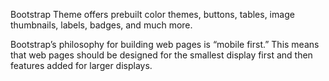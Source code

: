 Bootstrap Theme offers prebuilt color themes, buttons, tables, image thumbnails, labels, badges, and much more.

Bootstrap’s philosophy for building web pages is “mobile first.” This means that web pages should be designed for the smallest display first and then features added for larger displays.
